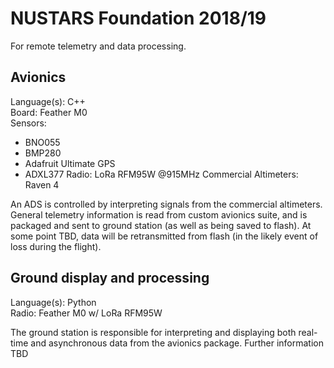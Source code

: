 # NUSTARS Foundation 2018/19
For remote telemetry and data processing.

## Avionics
Language(s): C++  
Board: Feather M0  
Sensors:  
- BNO055  
- BMP280  
- Adafruit Ultimate GPS  
- ADXL377
Radio: LoRa RFM95W @915MHz
Commercial Altimeters: Raven 4

An ADS is controlled by interpreting signals from the commercial altimeters. General telemetry information is read from custom avionics suite, and is packaged and sent to ground station (as well as being saved to flash). At some point TBD, data will be retransmitted from flash (in the likely event of loss during the flight).

## Ground display and processing
Language(s): Python  
Radio: Feather M0 w/ LoRa RFM95W

The ground station is responsible for interpreting and displaying both real-time and asynchronous data from the avionics package.
Further information TBD
